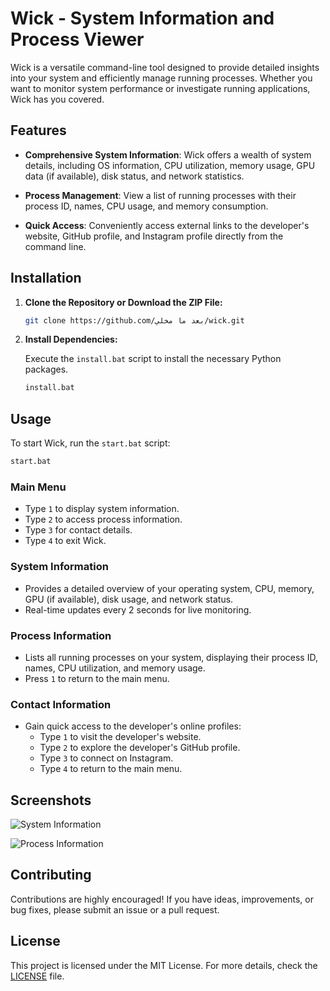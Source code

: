# Wick - System Information and Process Viewer

Wick is a versatile command-line tool designed to provide detailed insights into your system and efficiently manage running processes. Whether you want to monitor system performance or investigate running applications, Wick has you covered.

## Features

- **Comprehensive System Information**: Wick offers a wealth of system details, including OS information, CPU utilization, memory usage, GPU data (if available), disk status, and network statistics.

- **Process Management**: View a list of running processes with their process ID, names, CPU usage, and memory consumption.

- **Quick Access**: Conveniently access external links to the developer's website, GitHub profile, and Instagram profile directly from the command line.

## Installation

1. **Clone the Repository or Download the ZIP File:**

   ```bash
   git clone https://github.com/بعد ما مخلي/wick.git
2. **Install Dependencies:**

   Execute the `install.bat` script to install the necessary Python packages.

   ```bash
   install.bat
   ```

## Usage

To start Wick, run the `start.bat` script:

```bash
start.bat
```

### Main Menu

- Type `1` to display system information.
- Type `2` to access process information.
- Type `3` for contact details.
- Type `4` to exit Wick.

### System Information

- Provides a detailed overview of your operating system, CPU, memory, GPU (if available), disk usage, and network status.
- Real-time updates every 2 seconds for live monitoring.

### Process Information

- Lists all running processes on your system, displaying their process ID, names, CPU utilization, and memory usage.
- Press `1` to return to the main menu.

### Contact Information

- Gain quick access to the developer's online profiles:
  - Type `1` to visit the developer's website.
  - Type `2` to explore the developer's GitHub profile.
  - Type `3` to connect on Instagram.
  - Type `4` to return to the main menu.

## Screenshots

![System Information](https://media.discordapp.net/attachments/875162620502626387/1158175380188954654/image.png?ex=651b4a60&is=6519f8e0&hm=835348e1fdf8f59305f6c619dcfa58bab479547b0be8b62f2f614ef9b0b4b1f5&=&width=877&height=675)

![Process Information](https://media.discordapp.net/attachments/875162620502626387/1158175580815114280/image.png?ex=651b4a90&is=6519f910&hm=aa1e79469d419a999ba9e2c1e72c357901e05c6a9cfe5711be264221317d94a4&=&width=870&height=675)

## Contributing

Contributions are highly encouraged! If you have ideas, improvements, or bug fixes, please submit an issue or a pull request.

## License

This project is licensed under the MIT License. For more details, check the [LICENSE](LICENSE) file.
